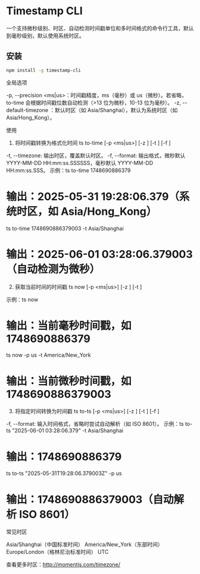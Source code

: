 # Timestamp CLI

一个支持微秒级别、时区、自动检测时间戳单位和多时间格式的命令行工具，默认到毫秒级别，默认使用系统时区。

## 安装

```bash
npm install -g timestamp-cli
```

全局选项

-p, --precision <ms|us>：时间戳精度，ms（毫秒）或 us（微秒）。若省略，to-time 会根据时间戳位数自动检测（>13 位为微秒，10-13 位为毫秒）。
-z, --default-timezone <timezone>：默认时区（如 Asia/Shanghai），默认为系统时区（如 Asia/Hong_Kong）。

使用

1. 将时间戳转换为格式化时间
   ts to-time <timestamp> [-p <ms|us>] [-z <timezone>] [-t <timezone>] [-f <format>]

-t, --timezone: 输出时区，覆盖默认时区。
-f, --format: 输出格式，微秒默认 YYYY-MM-DD HH:mm:ss.SSSSSS，毫秒默认 YYYY-MM-DD HH:mm:ss.SSS。
示例：ts to-time 1748690886379

# 输出：2025-05-31 19:28:06.379（系统时区，如 Asia/Hong_Kong）

ts to-time 1748690886379003 -t Asia/Shanghai

# 输出：2025-06-01 03:28:06.379003（自动检测为微秒）

2. 获取当前时间的时间戳
   ts now [-p <ms|us>] [-z <timezone>] [-t <timezone>]

示例：ts now

# 输出：当前毫秒时间戳，如 1748690886379

ts now -p us -t America/New_York

# 输出：当前微秒时间戳，如 1748690886379003

3. 将指定时间转换为时间戳
   ts to-ts <time> [-p <ms|us>] [-z <timezone>] [-t <timezone>] [-f <format>]

-f, --format: 输入时间格式，省略时尝试自动解析（如 ISO 8601）。
示例：ts to-ts "2025-06-01 03:28:06.379" -t Asia/Shanghai

# 输出：1748690886379

ts to-ts "2025-05-31T19:28:06.379003Z" -p us

# 输出：1748690886379003（自动解析 ISO 8601）

常见时区

Asia/Shanghai（中国标准时间）
America/New_York（东部时间）
Europe/London（格林尼治标准时间）
UTC

查看更多时区：http://momentjs.com/timezone/
